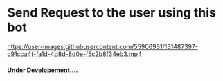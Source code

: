 # Send Request to the user using this bot

https://user-images.githubusercontent.com/55906931/131487397-c91cca4f-fa1d-4d8d-8d0e-f5c2b8f34eb3.mp4

#### Under Developement....
